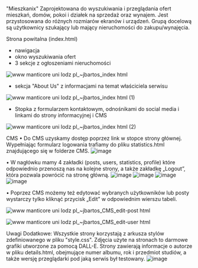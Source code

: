"Mieszkanix" 
Zaprojektowana do wyszukiwania i przeglądania ofert mieszkań, domów, pokoi i działek na sprzedaż oraz wynajem. Jest przystosowana do różnych rozmiarów ekranów i urządzeń. Grupą docelową są użytkownicy szukający lub mający nieruchomości do zakupu/wynajęcia. 

Strona powitalna (index.html)
- nawigacja
- okno wyszukiwania ofert
- 3 sekcje z ogłoszeniami nieruchomości

![www manticore uni lodz pl_~jbartos_index html](https://github.com/chati112/Mieszkanix/assets/133596038/0d6ce9e1-24a9-4ceb-88b9-9cf05897f4cb)

- sekcja "About Us" z informacjami na temat właściciela serwisu
  
![www manticore uni lodz pl_~jbartos_index html (1)](https://github.com/chati112/Mieszkanix/assets/133596038/b084d0f9-4f63-43e6-87f0-ab736b5be36a)


- Stopka z formularzem kontaktowym, odnośnikami do social media i linkami do strony informacyjnej i CMS

![www manticore uni lodz pl_~jbartos_index html (2)](https://github.com/chati112/Mieszkanix/assets/133596038/0d986216-51ff-497d-9b1a-32dd759a700d)


CMS
•	Do CMS uzyskamy dostęp poprzez link w stopce strony głównej. Wypełniając formularz logowania trafiamy do pliku statistics.html znajdującego się w folderze CMS. 
![image](https://github.com/chati112/Mieszkanix/assets/133596038/ba96187e-74cf-445c-a584-eb5644f53e87)

•	W nagłówku mamy 4 zakładki (posts, users, statistics, profile) które odpowiednio przenoszą nas na kolejne strony, a także zakładkę  „Logout”, która pozwala powrócić na stronę główną.
![image](https://github.com/chati112/Mieszkanix/assets/133596038/4fbf6de5-e843-4eee-80a5-63c85c3d1af3)
![image](https://github.com/chati112/Mieszkanix/assets/133596038/6f8a40e0-e6eb-4de6-8ee8-aee0ab7493a9)
![image](https://github.com/chati112/Mieszkanix/assets/133596038/42e92c7f-f018-4d11-b151-e65d28698c64)
![image](https://github.com/chati112/Mieszkanix/assets/133596038/12c2af4d-cd59-4ef6-b715-a5e015cda6e9)

•	Poprzez CMS możemy też edytować wybranych użytkowników lub posty wystarczy tylko kliknąć przycisk „Edit” w odpowiednim wierszu tabeli. 

![www manticore uni lodz pl_~jbartos_CMS_edit-post html](https://github.com/chati112/Mieszkanix/assets/133596038/eecc4800-be05-4660-8e75-87277b2ccab8)

![www manticore uni lodz pl_~jbartos_CMS_edit-user html](https://github.com/chati112/Mieszkanix/assets/133596038/db5e9776-61f8-436c-a42e-56ce84c63b89)

Uwagi Dodatkowe:
Wszystkie strony korzystają z arkusza stylów zdefiniowanego w pliku "style.css".
Zdjęcia użyte na stronach to darmowe grafiki utworzone za pomocą DALL-E.
Strony zawierają informacje o autorze w pliku details.html, obejmujące numer albumu, rok i przedmiot studiów, a także wersję przeglądarki pod jaką serwis był testowany.
![image](https://github.com/chati112/Mieszkanix/assets/133596038/1ddac7b4-8b80-4c01-a226-5e98c3a1f354)







